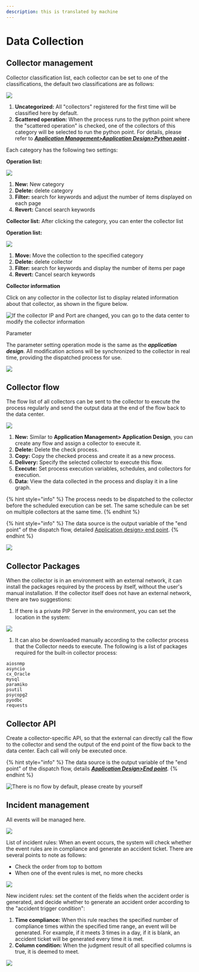 ```yaml
---
description: this is translated by machine
---
```


# Data Collection

## Collector management

Collector classification list, each collector can be set to one of the classifications, the default two classifications are as follows:

![](../.gitbook/assets/tu-pian-%20%281%29.png)

1. **Uncategorized:** All "collectors" registered for the first time will be classified here by default.
2. **Scattered operation:** When the process runs to the python point where the "scattered operation" is checked, one of the collectors of this category will be selected to run the python point. For details, please refer to [_**Application Management&gt;Application Design&gt;Python point**_](6.md#cheng-shi-ma) _**.**_

Each category has the following two settings:

**Operation list:**

![](../.gitbook/assets/tu-pian-%20%2846%29.png)

1. **New:** New category
2. **Delete:** delete category
3. **Filter:** search for keywords and adjust the number of items displayed on each page
4. **Revert:** Cancel search keywords

**Collector list:** After clicking the category, you can enter the collector list

**Operation list:**

![](../.gitbook/assets/tu-pian-%20%2829%29.png)

1. **Move:** Move the collection to the specified category
2. **Delete:** delete collector
3. **Filter:** search for keywords and display the number of items per page
4. **Revert:** Cancel search keywords

**Collector information**

Click on any collector in the collector list to display related information about that collector, as shown in the figure below.

![If the collector IP and Port are changed, you can go to the data center to modify the collector information](../.gitbook/assets/pic012.jpg)

Parameter

The parameter setting operation mode is the same as the _**application design**_. All modification actions will be synchronized to the collector in real time, providing the dispatched process for use.

![](../.gitbook/assets/tu-pian-%20%2853%29.png)

## Collector flow

The flow list of all collectors can be sent to the collector to execute the process regularly and send the output data at the end of the flow back to the data center.

![](../.gitbook/assets/tu-pian-%20%2855%29%20%282%29%20%282%29.png)

1. **New:** Similar to **Application Management&gt; Application Design**, you can create any flow and assign a collector to execute it.
2. **Delete:** Delete the check process.
3. **Copy:** Copy the checked process and create it as a new process.
4. **Delivery:** Specify the selected collector to execute this flow.
5. **Execute:** Set process execution variables, schedules, and collectors for execution.
6. **Data:** View the data collected in the process and display it in a line graph.

{% hint style="info" %}
The process needs to be dispatched to the collector before the scheduled execution can be set. The same schedule can be set on multiple collectors at the same time.
{% endhint %}

{% hint style="info" %}
The data source is the output variable of the "end point" of the dispatch flow, detailed [Application design&gt; end point](6.md#end).
{% endhint %}

![](../.gitbook/assets/pic011.jpg)

## Collector Packages

When the collector is in an environment with an external network, it can install the packages required by the process by itself, without the user's manual installation. If the collector itself does not have an external network, there are two suggestions:

1. If there is a private PIP Server in the environment, you can set the location in the system:

![](../.gitbook/assets/pipserver.png)

1. It can also be downloaded manually according to the collector process that the Collector needs to execute. The following is a list of packages required for the built-in collector process:

```text
aiosnmp
asyncio
cx_Oracle
mysql
paramiko
psutil
psycopg2
pyodbc
requests
```

## Collector API

Create a collector-specific API, so that the external can directly call the flow to the collector and send the output of the end point of the flow back to the data center. Each call will only be executed once.

{% hint style="info" %}
The data source is the output variable of the "end point" of the dispatch flow, details [_**Application Design&gt;End point**_](6.md#jie-shu)_**.**_
{% endhint %}

![There is no flow by default, please create by yourself](../.gitbook/assets/pic014.jpg)

## Incident management

All events will be managed here.

![](../.gitbook/assets/pic015.jpg)

List of incident rules: When an event occurs, the system will check whether the event rules are in compliance and generate an accident ticket. There are several points to note as follows:

* Check the order from top to bottom
* When one of the event rules is met, no more checks

![](../.gitbook/assets/pic016.jpg)

New incident rules: set the content of the fields when the accident order is generated, and decide whether to generate an accident order according to the "accident trigger condition":

1. **Time compliance:** When this rule reaches the specified number of compliance times within the specified time range, an event will be generated. For example, if it meets 3 times in a day, if it is blank, an accident ticket will be generated every time it is met.
2. **Column condition:** When the judgment result of all specified columns is true, it is deemed to meet.

![](../.gitbook/assets/pic017%20%281%29.jpg)

